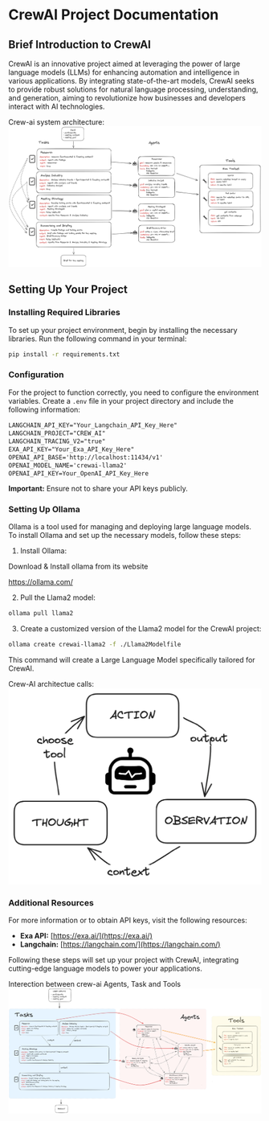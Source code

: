 # CrewAI Project Documentation

## Brief Introduction to CrewAI

CrewAI is an innovative project aimed at leveraging the power of large language models (LLMs) for enhancing automation and intelligence in various applications. By integrating state-of-the-art models, CrewAI seeks to provide robust solutions for natural language processing, understanding, and generation, aiming to revolutionize how businesses and developers interact with AI technologies.

Crew-ai system architecture:
![Crew-AI Component](/media/crewai-diagram2.jpg "Crew-AI Component")


## Setting Up Your Project

### Installing Required Libraries

To set up your project environment, begin by installing the necessary libraries. Run the following command in your terminal:

```bash
pip install -r requirements.txt
```

### Configuration

For the project to function correctly, you need to configure the environment variables. Create a `.env` file in your project directory and include the following information:

```plaintext
LANGCHAIN_API_KEY="Your_Langchain_API_Key_Here"
LANGCHAIN_PROJECT="CREW_AI"
LANGCHAIN_TRACING_V2="true"
EXA_API_KEY="Your_Exa_API_Key_Here"
OPENAI_API_BASE='http://localhost:11434/v1'
OPENAI_MODEL_NAME='crewai-llama2'
OPENAI_API_KEY=Your_OpenAI_API_Key_Here
```

**Important:** Ensure not to share your API keys publicly.

### Setting Up Ollama

Ollama is a tool used for managing and deploying large language models. To install Ollama and set up the necessary models, follow these steps:

1. Install Ollama:

Download & Install ollama from its website 

https://ollama.com/

2. Pull the Llama2 model:

```bash
ollama pull llama2
```

3. Create a customized version of the Llama2 model for the CrewAI project:

```bash
ollama create crewai-llama2 -f ./Llama2Modelfile
```

This command will create a Large Language Model specifically tailored for CrewAI.

Crew-AI architectue calls:
![Crew-AI Component](/media/crewai-diagram1.jpg "Crew-AI Component")
### Additional Resources

For more information or to obtain API keys, visit the following resources:

- **Exa API:** [https://exa.ai/](https://exa.ai/)
- **Langchain:** [https://langchain.com/](https://langchain.com/)

Following these steps will set up your project with CrewAI, integrating cutting-edge language models to power your applications.

Interection between crew-ai Agents, Task and Tools
![Crew-AI Component](/media/crewai-diagram.jpg "Crew-AI Component")